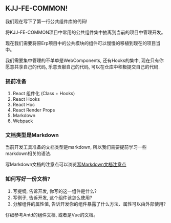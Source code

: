 
## KJJ-FE-COMMON!

我们现在写下了第一行公共组件库的代码! 

将KJJ-FE-COMMON项目中常用的公共组件集中抽离到当前的项目中管理开发。

现在我们需要将原Erp项目中的公共模块的组件可以慢慢的移植到现在的项目当中。

我们需要集中管理的不单单是WebComponents, 还有Hooks的集中, 现在只有你愿意共享自己的代码, 乐意贡献自己的代码, 可以在仓库中积极提交自己的代码.

### 提前准备
1. React 组件化 (Class + Hooks)
2. React Hooks
3. React Hoc
4. React Render Props
5. Markdown
6. Webpack

### 文档类型是Markdown
当前开发工具准备的文档类型是markdown, 所以我们需要提前学习一些markdown相关的语法.

写Markdown文档的注意点可以浏览[写Markdown文档注意点]

### 如何写好一份文档?
1. 写提纲, 告诉开发, 你写的这一组件是什么?
2. 写例子, 告诉开发, 这个组件该怎么使用?
3. 分解组件的属性值, 告诉开发你的组件暴露了什么方法、属性可以由外部使用?

仔细参考Antd的组件文档, 或者是Vue的文档。


[写Markdown文档注意点]: https://github.com/stack-wuh/Blog/issues/16